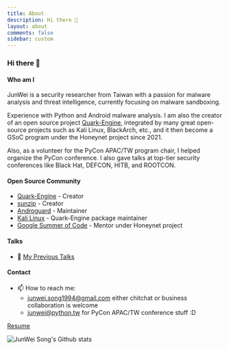 ```yaml
---
title: About
description: Hi there 👋
layout: about
comments: false
sidebar: custom
---
```


### Hi there 👋

#### Who am I

JunWei is a security researcher from Taiwan with a passion for malware analysis and threat intelligence, currently focusing on malware sandboxing.

Experience with Python and Android malware analysis. I am also the creator of an open source project [Quark-Engine](https://github.com/quark-engine/quark-engine), integrated by many great open-source projects such as Kali Linux, BlackArch, etc., and it then become a GSoC program under the Honeynet project since 2021.

Also, as a volunteer for the PyCon APAC/TW program chair, I helped organize the PyCon conference. I also gave talks at top-tier security conferences like Black Hat, DEFCON, HITB, and ROOTCON.

#### Open Source Community

- [Quark-Engine](https://github.com/quark-engine/quark-engine) - Creator
- [sunzip](https://github.com/twbgc/sunzip) - Creator
- [Androguard](https://github.com/androguard/androguard) - Maintainer
- [Kali Linux](http://pkg.kali.org/pkg/quark-engine) - Quark-Engine package maintainer
- [Google Summer of Code](https://www.honeynet.org/gsoc/gsoc-2021/google-summer-of-code-2021-project-ideas/#quark) - Mentor under Honeynet project

#### Talks

- 🌱 [My Previous Talks](https://github.com/krnick/talks)

#### Contact

- 📫 How to reach me:
    - junwei.song1994@gmail.com either chitchat or business collaboration is welcome
    - junwei@python.tw for PyCon APAC/TW conference stuff :D

[Resume](https://www.cakeresume.com/sungboss2004)

![JunWei Song's Github stats](https://github-readme-stats.vercel.app/api?username=krnick&theme=blue-green&show_icons=true)

